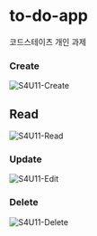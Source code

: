 # to-do-app
코드스테이츠 개인 과제


### Create
![S4U11-Create](https://user-images.githubusercontent.com/67787776/217712742-fc14b7f1-3729-45c8-9788-271253832a68.gif)

## Read
![S4U11-Read](https://user-images.githubusercontent.com/67787776/217709361-3b129f1d-d9af-4ee9-82ec-5659adbec983.gif)

### Update
![S4U11-Edit](https://user-images.githubusercontent.com/67787776/217713820-5aaf1bfe-25ef-494e-af28-802914b39e35.gif)

### Delete
![S4U11-Delete](https://user-images.githubusercontent.com/67787776/217714452-0e73d91f-1167-4a90-a6f9-af44793d7db2.gif)

